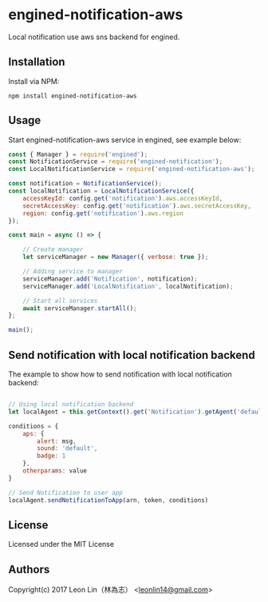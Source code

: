 # engined-notification-aws

Local notification use aws sns backend for engined.


## Installation

Install via NPM:

```shell
npm install engined-notification-aws
```

## Usage

Start engined-notification-aws service in engined, see example below:

```javascript
const { Manager } = require('engined');
const NotificationService = require('engined-notification');
const LocalNotificationService = require('engined-notification-aws');

const notification = NotificationService();
const localNotification = LocalNotificationService({
	accessKeyId: config.get('notification').aws.accessKeyId,
	secretAccessKey: config.get('notification').aws.secretAccessKey,
	region: config.get('notification').aws.region
});

const main = async () => {

	// Create manager
	let serviceManager = new Manager({ verbose: true });

	// Adding service to manager
	serviceManager.add('Notification', notification);
	serviceManager.add('LocalNotification', localNotification);

	// Start all services
	await serviceManager.startAll();
};

main();
```

## Send notification with local notification backend

The example to show how to send notification with local notification backend:

```javascript

// Using local notification backend
let localAgent = this.getContext().get('Notification').getAgent('default');

conditions = {
	aps: {
		alert: msg,
		sound: 'default',
		badge: 1
	},
	otherparams: value
}

// Send Notification to user app
localAgent.sendNotificationToApp(arn, token, conditions)
```

## License
Licensed under the MIT License

## Authors
Copyright(c) 2017 Leon Lin（林為志） <<leonlin14@gmail.com>>

